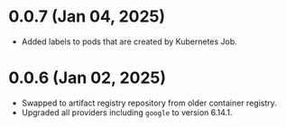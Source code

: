 # 0.0.7 (Jan 04, 2025)
* Added labels to pods that are created by Kubernetes Job.

# 0.0.6 (Jan 02, 2025)
* Swapped to artifact registry repository from older container registry.
* Upgraded all providers including `google` to version 6.14.1.
